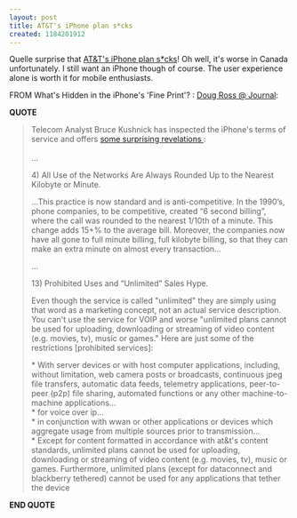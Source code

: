 ```yaml
---
layout: post
title: AT&T's iPhone plan s*cks
created: 1184201912
---
```

<p> Quelle surprise that <a href="http://www.newnetworks.com/attwirelessfineprint.htm">AT&amp;T&#39;s iPhone plan s*cks</a>! Oh well, it&#39;s worse in Canada unfortunately. I still want an iPhone though of course. The user experience alone is worth it for mobile enthusiasts.  </p><p> FROM What&#39;s Hidden in the iPhone&#39;s &#39;Fine Print&#39;? : <a href="http://directorblue.blogspot.com/2007/07/whats-hidden-in-iphones-fine-print.html">Doug Ross @ Journal</a>: </p><p> <strong>QUOTE</strong> </p><blockquote> Telecom Analyst Bruce Kushnick has inspected the iPhone&#39;s terms of service and offers <a href="http://www.newnetworks.com/attwirelessfineprint.htm">some surprising revelations </a>: <br /> <br />... <p> 4) All Use of the Networks Are Always Rounded Up to the Nearest Kilobyte or Minute. </p><p> ...This practice is now standard and is anti-competitive. In the 1990&rsquo;s, phone companies, to be competitive, created &ldquo;6 second billing&rdquo;, where the call was rounded to the nearest 1/10th of a minute. This change adds 15+% to the average bill. Moreover, the companies now have all gone to full minute billing, full kilobyte billing, so that they can make an extra minute on almost every transaction... </p><p> ... </p><p> 13) Prohibited Uses and &ldquo;Unlimited&rdquo; Sales Hype. </p><p> Even though the service is called &quot;unlimited&quot; they are simply using that word as a marketing concept, not an actual service description. You can&#39;t use the service for VOIP and worse &quot;unlimited plans cannot be used for uploading, downloading or streaming of video content (e.g. movies, tv), music or games.&quot; Here are just some of the restrictions [prohibited services]: </p><p> * With server devices or with host computer applications, including, without limitation, web camera posts or broadcasts, continuous jpeg file transfers, automatic data feeds, telemetry applications, peer-to-peer (p2p) file sharing, automated functions or any other machine-to-machine applications... <br />* for voice over ip... <br />* in conjunction with wwan or other applications or devices which aggregate usage from multiple sources prior to transmission... <br />* Except for content formatted in accordance with at&amp;t&#39;s content standards, unlimited plans cannot be used for uploading, downloading or streaming of video content (e.g. movies, tv), music or games. Furthermore, unlimited plans (except for dataconnect and blackberry tethered) cannot be used for any applications that tether the device </p>
</blockquote>
<p> <strong>END QUOTE</strong> </p>
